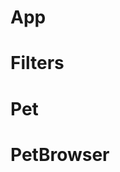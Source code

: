 # App

<!-- import React, { useState, useEffect } from "react";

import Filters from "./Filters";
import PetBrowser from "./PetBrowser";

function App() {
  const [pets, setPets] = useState([])
  const [filters, setFilters] = useState({ type: "all" })
  const [findPet, setFindPet] = useState('')

  console.log(filters)

useEffect(() => {
  fetch('http://localhost:3001/pets')
  .then(res => res.json())
  .then(pets => setPets(pets))
}, [])

console.log(pets)

const filterPets = pets.filter(pet => {
  
  if (filters.type === "all") return true;

  return pet.type === filters.type
})

const findPetName = filterPets.filter(pet => {
  return pet.name.toLowerCase().includes(findPet.toLowerCase())
})

function handlePetInput(e) {
  setFindPet(e.target.value)
}

console.log(filterPets) 
  return (
    <div className="ui container">
      <header>
        <h1 className="ui dividing header">React Animal Shelter</h1>
      </header>
      <div className="ui container">
        <div className="ui grid">
          <div className="four wide column">
            <Filters setFilters={setFilters} setFindPet={setFindPet} findPet={findPet} handlePetInput={handlePetInput}/>
          </div>
          <div className="twelve wide column">
            <PetBrowser findPetName={findPetName} />
          </div>
        </div>
      </div>
    </div>
  );
}

export default App; -->

# Filters

<!-- import React from "react";

function Filters( { setFilters, findPet, handlePetResult, handlePetInput } ) {
  return (
    <div className="ui form">
      <h3>Animal type</h3>
      <div className="field">
        <select name="type" id="type" aria-label="type" onChange={(e) => setFilters({ type: e.target.value})}>
          <option value="all">All</option>
          <option value="cat">Cats</option>
          <option value="dog">Dogs</option>
          <option value="micropig">Micropigs</option>
        </select>
      </div>

      <div className="field">
        <input type="text" placeholder="Find pet" value={findPet} onChange={handlePetInput}></input>
        <button className="ui secondary button" onClick={handlePetResult}>Find pets</button>
      </div>
    </div>
  );
}

export default Filters; -->

# Pet

<!-- import React, { useState } from "react";

function Pet( { pet } ) {

  const [adopted, setAdopted] = useState(pet.isAdopted)

  function adoptPet(pet) {
    if (pet.isAdopted === false) {
    console.log(adopted)
    fetch(`http://localhost:3001/pets/${pet.id}`, {
      method: "PATCH",
      headers: {
        "Content-Type" : "application/json"
      },
      body: JSON.stringify({
        isAdopted : true
      })
    })
    .then(res => res.json())
    .then(setAdopted(!adopted))
  }
  }

  return (
    <div className="card" data-testid="pet">
      <div className="content">
        <span className="header">
          PET NAME: {pet.name} {pet.gender === "female" ? '♀' : '♂'}
        </span>
        <div className="meta">
          <span className="date">PET TYPE: {pet.type}</span>
        </div>
        <div className="description">
          <p>Age: {pet.age}</p>
          <p>Weight: {pet.weight}</p>
        </div>
      </div>
      <div className="extra content">
        {adopted === true ? 
        (<button className="ui disabled button">Already adopted</button>) :
        (<button className="ui primary button" onClick={() => adoptPet(pet)}>Adopt pet</button>)}
      </div>
    </div>
  );
}

export default Pet; -->

# PetBrowser

<!-- import React from "react";

import Pet from "./Pet";

function PetBrowser({ findPetName }) {
  return <div className="ui cards">
    {findPetName.map(pet => 
    <Pet pet={pet}/>)}
    </div>;
}

export default PetBrowser; -->
